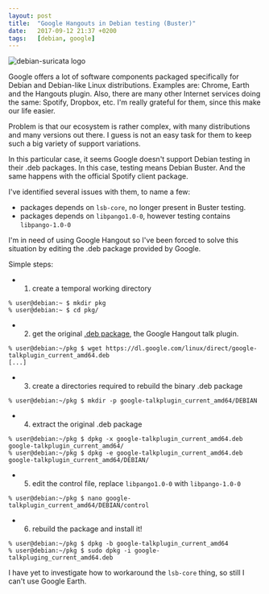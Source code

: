 ```yaml
---
layout: post
title:  "Google Hangouts in Debian testing (Buster)"
date:   2017-09-12 21:37 +0200
tags:	[debian, google]
---
```


![debian-suricata logo][logo]

Google offers a lot of software components packaged specifically for Debian and
Debian-like Linux distributions. Examples are: Chrome, Earth and the Hangouts
plugin.
Also, there are many other Internet services doing the same: Spotify, Dropbox,
etc. I'm really grateful for them, since this make our life easier.

Problem is that our ecosystem is rather complex, with many distributions and
many versions out there. I guess is not an easy task for them to keep such a
big variety of support variations.

<!--more-->

In this particular case, it seems Google doesn't support Debian testing in
their .deb packages. In this case, testing means Debian Buster.
And the same happens with the official Spotify client package.

I've identified several issues with them, to name a few:

* packages depends on `lsb-core`, no longer present in Buster testing.
* packages depends on `libpango1.0-0`, however testing contains `libpango-1.0-0`

I'm in need of using Google Hangout so I've been forced to solve this situation
by editing the .deb package provided by Google.

Simple steps:

* 1) create a temporal working directory

```
% user@debian:~ $ mkdir pkg
% user@debian:~ $ cd pkg/
```
* 2) get the original [.deb package][orig], the Google Hangout talk plugin.

```
% user@debian:~/pkg $ wget https://dl.google.com/linux/direct/google-talkplugin_current_amd64.deb
[...]
```

* 3) create a directories required to rebuild the binary .deb package

```
% user@debian:~/pkg $ mkdir -p google-talkplugin_current_amd64/DEBIAN
```

* 4) extract the original .deb package

```
% user@debian:~/pkg $ dpkg -x google-talkplugin_current_amd64.deb google-talkplugin_current_amd64/
% user@debian:~/pkg $ dpkg -e google-talkplugin_current_amd64.deb google-talkplugin_current_amd64/DEBIAN/
```

* 5) edit the control file, replace `libpango1.0-0` with `libpango-1.0-0`

```
% user@debian:~/pkg $ nano google-talkplugin_current_amd64/DEBIAN/control
```

* 6) rebuild the package and install it!

```
% user@debian:~/pkg $ dpkg -b google-talkplugin_current_amd64
% user@debian:~/pkg $ sudo dpkg -i google-talkpluging_current_amd64.deb
```

I have yet to investigate how to workaround the `lsb-core` thing, so still I
can't use Google Earth.

[orig]:		https://dl.google.com/linux/direct/google-talkplugin_current_amd64.deb
[logo]:		{{site.url}}/assets/debian-logo-pkg.png
